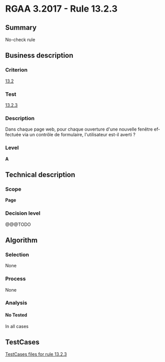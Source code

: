 # RGAA 3.2017 - Rule 13.2.3

## Summary
No-check rule


## Business description

### Criterion
[13.2](http://references.modernisation.gouv.fr/rgaa-accessibilite/criteres.html#crit-13-2)

### Test
[13.2.3](http://references.modernisation.gouv.fr/rgaa-accessibilite/criteres.html#test-13-2-3)

### Description
<div lang="fr">Dans chaque page web, pour chaque ouverture d'une nouvelle fen&#xEA;tre effectu&#xE9;e via un contr&#xF4;le de formulaire, l'utilisateur est-il averti&nbsp;?</div>

### Level
**A**


## Technical description

### Scope
**Page**

### Decision level
@@@TODO


## Algorithm

### Selection
None

### Process
None

### Analysis

#### No Tested
In all cases


##  TestCases

[TestCases files for rule 13.2.3](https://github.com/Asqatasun/Asqatasun/tree/develop/rules/rules-rgaa3.2017/src/test/resources/testcases/rgaa32017/Rgaa32017Rule130203/)


